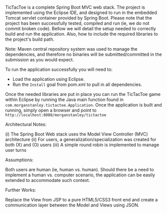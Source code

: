 TicTacToe is a complete Spring Boot MVC web stack. The project is implemented using the Eclipse IDE, and designed to
run in the embedded Tomcat servlet container provided by Spring Boot. Please note that the project has been successfully
tested, compiled and run (ie, we do not commit broken code). Bellow we will detail the setup needed to correctly build and
run the application. Also, how to include the required libraries to the project's build path.

Note: Maven central repository system was used to manage the dependencies, and therefore no binaries will be submitted/committed
in the submission as you would expect. 

To run the application successfully you will need to:
* Load the application using Eclipse.
* Run the `Install` goal from pom.xml to pull in all dependencies.

Once the needed libraries are put in place you can run the TicTacToe game within Eclipse by running the Java main function found
in `com.morganstanley.tictactoe.Application`. Once the application is built and running, simply open a browser and point to
`http://localhost:8080/morganstanley/tictactoe` 

Architectural  Notes:

(i) The Spring Boot Web stack uses the Model View Controller (MVC) architecture
(ii) For users, a generalization/specialization was created for both (X) and (O) users
(iii) A simple round robin is implemented to manage user turns

Assumptions:

Both users are human (ie, human vs. human). Should there be a need to implement a human vs. computer
scenario, the application can be easily extended to accommodate such context.

Further Works:

Replace the View from JSP to a pure HTML5/CSS3 front end and create a communication layer between the
Model and Views using JSON.